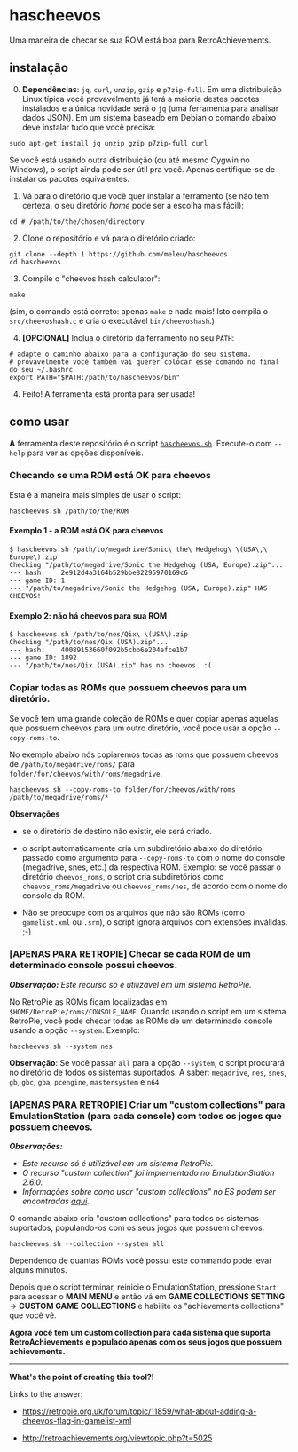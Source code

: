 # hascheevos

Uma maneira de checar se sua ROM está boa para RetroAchievements.

## instalação

0. **Dependências**: `jq`, `curl`, `unzip`, `gzip` e `p7zip-full`. Em uma distribuição Linux típica você provavelmente já terá a maioria destes pacotes instalados e a única novidade será o `jq` (uma ferramenta para analisar dados JSON). Em um sistema baseado em Debian o comando abaixo deve instalar tudo que você precisa:
```
sudo apt-get install jq unzip gzip p7zip-full curl
```

Se você está usando outra distribuição (ou até mesmo Cygwin no Windows), o script ainda pode ser útil pra você. Apenas certifique-se de instalar os pacotes equivalentes.

1. Vá para o diretório que você quer instalar a ferramento (se não tem certeza, o seu diretório *home* pode ser a escolha mais fácil):

```
cd # /path/to/the/chosen/directory
```

2. Clone o repositório e vá para o diretório criado:

```
git clone --depth 1 https://github.com/meleu/hascheevos
cd hascheevos
```

3. Compile o "cheevos hash calculator":
```
make
```
(sim, o comando está correto: apenas `make` e nada mais! Isto compila o `src/cheevoshash.c` e cria o executável `bin/cheevoshash`.)

4. **[OPCIONAL]** Inclua o diretório da ferramento no seu `PATH`:

```
# adapte o caminho abaixo para a configuração do seu sistema.
# provavelmente você também vai querer colocar esse comando no final do seu ~/.bashrc
export PATH="$PATH:/path/to/hascheevos/bin"
```

4. Feito! A ferramenta está pronta para ser usada!


## como usar

**A** ferramenta deste repositório é o script [`hascheevos.sh`](https://github.com/meleu/hascheevos/blob/master/bin/hascheevos.sh). Execute-o com `--help` para ver as opções disponíveis.

### Checando se uma ROM está OK para cheevos

Esta é a maneira mais simples de usar o script:

```
hascheevos.sh /path/to/the/ROM
```

#### Exemplo 1 - a ROM está OK para cheevos

```
$ hascheevos.sh /path/to/megadrive/Sonic\ the\ Hedgehog\ \(USA\,\ Europe\).zip 
Checking "/path/to/megadrive/Sonic the Hedgehog (USA, Europe).zip"...
--- hash:    2e912d4a3164b529bbe82295970169c6
--- game ID: 1
--- "/path/to/megadrive/Sonic the Hedgehog (USA, Europe).zip" HAS CHEEVOS!
```

#### Exemplo 2: não há cheevos para sua ROM

```
$ hascheevos.sh /path/to/nes/Qix\ \(USA\).zip 
Checking "/path/to/nes/Qix (USA).zip"...
--- hash:    40089153660f092b5cbb6e204efce1b7
--- game ID: 1892
--- "/path/to/nes/Qix (USA).zip" has no cheevos. :(
```


### Copiar todas as ROMs que possuem cheevos para um diretório.

Se você tem uma grande coleção de ROMs e quer copiar apenas aquelas que possuem cheevos para um outro diretório, você pode usar a opção `--copy-roms-to`.

No exemplo abaixo nós copiaremos todas as roms que possuem cheevos de `/path/to/megadrive/roms/` para `folder/for/cheevos/with/roms/megadrive`.

```
hascheevos.sh --copy-roms-to folder/for/cheevos/with/roms /path/to/megadrive/roms/*
```

**Observações**

- se o diretório de destino não existir, ele será criado.

- o script automaticamente cria um subdiretório abaixo do diretório passado como argumento para `--copy-roms-to` com o nome do console (megadrive, snes, etc.) da respectiva ROM. Exemplo: se você passar o diretório `cheevos_roms`, o script cria subdiretórios como `cheevos_roms/megadrive` ou `cheevos_roms/nes`, de acordo com o nome do console da ROM.

- Não se preocupe com os arquivos que não são ROMs (como `gamelist.xml` ou `.srm`), o script ignora arquivos com extensões inválidas. ;-)


### [APENAS PARA RETROPIE] Checar se cada ROM de um determinado console possui cheevos.

***Observação:** Este recurso só é utilizável em um sistema RetroPie.*

No RetroPie as ROMs ficam localizadas em `$HOME/RetroPie/roms/CONSOLE_NAME`. Quando usando o script em um sistema RetroPie, você pode checar todas as ROMs de um determinado console usando a opção `--system`. Exemplo:  

```
hascheevos.sh --system nes
```

**Observação**: Se você passar `all` para a opção `--system`, o script procurará no diretório de todos os sistemas suportados. A saber: `megadrive`, `nes`, `snes`, `gb`, `gbc`, `gba`, `pcengine`, `mastersystem` e `n64`


### [APENAS PARA RETROPIE] Criar um "custom collections" para EmulationStation (para cada console) com todos os jogos que possuem cheevos.

***Observações:***

- *Este recurso só é utilizável em um sistema RetroPie.*
- *O recurso "custom collection" foi implementado no EmulationStation 2.6.0.*
- *Informações sobre como usar "custom collections" no ES podem ser encontradas [aqui](https://github.com/retropie/retropie-setup/wiki/EmulationStation#custom-collections).*

O comando abaixo cria "custom collections" para todos os sistemas suportados, populando-os com os seus jogos que possuem cheevos.

```
hascheevos.sh --collection --system all
```
Dependendo de quantas ROMs você possui este commando pode levar alguns minutos.

Depois que o script terminar, reinicie o EmulationStation, pressione `Start` para acessar o **MAIN MENU** e então vá em **GAME COLLECTIONS SETTING** -> **CUSTOM GAME COLLECTIONS** e habilite os "achievements collections" que você vê.

**Agora você tem um custom collection para cada sistema que suporta RetroAchievements e populado apenas com os seus jogos que possuem achievements.**

---

**What's the point of creating this tool?!**

Links to the answer:

- https://retropie.org.uk/forum/topic/11859/what-about-adding-a-cheevos-flag-in-gamelist-xml

- http://retroachievements.org/viewtopic.php?t=5025
